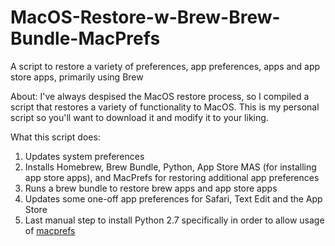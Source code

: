 # MacOS-Restore-w-Brew-Brew-Bundle-MacPrefs
A script to restore a variety of preferences, app preferences, apps and app store apps, primarily using Brew

About: I've always despised the MacOS restore process, so I compiled a script that restores a variety of functionality to MacOS. This is my personal script so you'll want to download it and modify it to your liking.

What this script does:

1. Updates system preferences
2. Installs Homebrew, Brew Bundle, Python, App Store MAS (for installing app store apps), and MacPrefs for restoring additional app preferences
3. Runs a brew bundle to restore brew apps and app store apps
4. Updates some one-off app preferences for Safari, Text Edit and the App Store
5. Last manual step to install Python 2.7 specifically in order to allow usage of [macprefs](https://github.com/clintmod/macprefs/issues)
